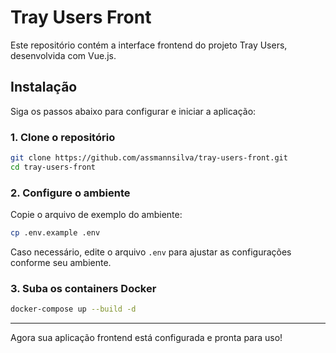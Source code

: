 # Tray Users Front

Este repositório contém a interface frontend do projeto Tray Users, desenvolvida com Vue.js.

## Instalação

Siga os passos abaixo para configurar e iniciar a aplicação:

### 1. Clone o repositório
```sh
git clone https://github.com/assmannsilva/tray-users-front.git
cd tray-users-front
```

### 2. Configure o ambiente
Copie o arquivo de exemplo do ambiente:
```sh
cp .env.example .env
```

Caso necessário, edite o arquivo `.env` para ajustar as configurações conforme seu ambiente.

### 3. Suba os containers Docker
```sh
docker-compose up --build -d
```

---
Agora sua aplicação frontend está configurada e pronta para uso!

